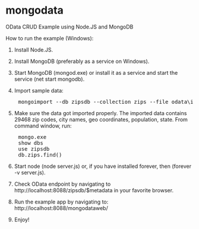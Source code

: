 mongodata
=========

OData CRUD Example using Node.JS and MongoDB

How to run the example (Windows):

1. Install Node.JS.

2. Install MongoDB (preferably as a service on Windows).

3. Start MongoDB (mongod.exe) or install it as a service and start the service (net start mongodb).

4. Import sample data:
<pre>
    mongoimport --db zipsdb --collection zips --file odata\import_data\zips.json
</pre>

5. Make sure the data got imported properly. The imported data contains 29468 zip codes, city names, geo coordinates, population, state. From command window, run:
<pre>
    mongo.exe
    show dbs
    use zipsdb
    db.zips.find()
</pre>

6. Start node (node server.js) or, if you have installed forever, then (forever -v server.js).

7. Check OData endpoint by navigating to http://localhost:8088/zipsdb/$metadata in your favorite browser. 

8. Run the example app by navigating to: http://localhost:8088/mongodataweb/

9. Enjoy!

